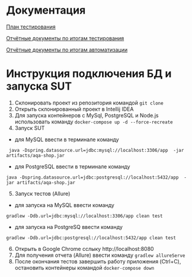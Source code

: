 # Документация
[План тестирования](https://github.com/IrinaVasilenko88/Diploma-QA-11/blob/master/documentation/Plan.md)

[Отчётные документы по итогам тестирования]()

[Отчётные документы по итогам автоматизации]()

# Инструкция подключения БД и запуска SUT
1. Склонировать проект из репозитория командой ``` git clone ```
1. Открыть склонированный проект в Intellij IDEA
1. Для запуска контейнеров с MySql, PostgreSQL и Node.js использовать команду ``` docker-compose up -d --force-recreate ```
1. Запуск SUT
- для MySQL ввести в терминале команду

``` java -Dspring.datasource.url=jdbc:mysql://localhost:3306/app  -jar artifacts/aqa-shop.jar```

- для PostgreSQL ввести в терминале команду

``` java -Dspring.datasource.url=jdbc:postgresql://localhost:5432/app  -jar artifacts/aqa-shop.jar ```

5. Запуск тестов (Allure)
-  для запуска на MySQL ввести команду

``` gradlew -Ddb.url=jdbc:mysql://localhost:3306/app clean test ```

- для запуска на PostgreSQ ввести команду

``` gradlew -Ddb.url=jdbc:postgresql://localhost:5432/app clean test ```

6. Открыть в Google Chrome сслыку http://localhost:8080
7. Для получения отчета (Allure) ввести команду ``` gradlew allureServe ```
8. После окончания тестов завершить работу приложения (Ctrl+C), остановить контейнеры командой ``` docker-compose down ```
